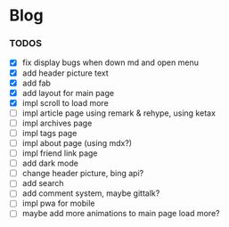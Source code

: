 # Blog

### TODOS
- [x] fix display bugs when down md and open menu
- [x] add header picture text
- [x] add fab
- [x] add layout for main page
- [x] impl scroll to load more
- [ ] impl article page using remark & rehype, using ketax
- [ ] impl archives page
- [ ] impl tags page
- [ ] impl about page (using mdx?)
- [ ] impl friend link page
- [ ] add dark mode
- [ ] change header picture, bing api?
- [ ] add search
- [ ] add comment system, maybe gittalk?
- [ ] impl pwa for mobile
- [ ] maybe add more animations to main page load more?